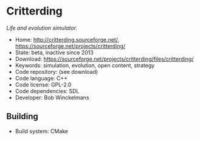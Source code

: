 # Critterding

_Life and evolution simulator._

- Home: http://critterding.sourceforge.net/, https://sourceforge.net/projects/critterding/
- State: beta, inactive since 2013
- Download: https://sourceforge.net/projects/critterding/files/critterding/
- Keywords: simulation, evolution, open content, strategy
- Code repository: (see download)
- Code language: C++
- Code license: GPL-2.0
- Code dependencies: SDL
- Developer: Bob Winckelmans

## Building

- Build system: CMake